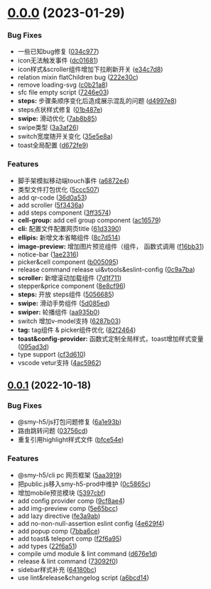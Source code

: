 # [0.0.0](http://e.coding.smycloud.com/codingcorp/fronted2_dev/smy-h5/compare/v0.0.1...v0.0.0) (2023-01-29)


### Bug Fixes

* 一些已知bug修复 ([034c977](http://e.coding.smycloud.com/codingcorp/fronted2_dev/smy-h5/commits/034c97719781639b97e37d6194b6fd27e14a740b))
* icon无法触发事件 ([dc01681](http://e.coding.smycloud.com/codingcorp/fronted2_dev/smy-h5/commits/dc01681194af345649dd73acaa6e4a134401c598))
* icon样式&scroller组件增加下拉刷新开关 ([e34c7d8](http://e.coding.smycloud.com/codingcorp/fronted2_dev/smy-h5/commits/e34c7d8a5e57868595bf108e4832c359b0d37cff))
* relation mixin flatChildren bug ([222e30c](http://e.coding.smycloud.com/codingcorp/fronted2_dev/smy-h5/commits/222e30c4452d0addac533843eba23561febbe899))
* remove loading-svg ([c0b21a8](http://e.coding.smycloud.com/codingcorp/fronted2_dev/smy-h5/commits/c0b21a839c7ad962908262d449b8e47b1d8b9049))
* sfc file empty script ([7246e03](http://e.coding.smycloud.com/codingcorp/fronted2_dev/smy-h5/commits/7246e0359fa90eaa55001517b5945c96bcd74189))
* **steps:** 步骤条顺序变化后造成展示混乱的问题 ([d4997e8](http://e.coding.smycloud.com/codingcorp/fronted2_dev/smy-h5/commits/d4997e8b690ce59d5033ce6fce15c7a0cf47b607))
* steps点状样式修复 ([01b487e](http://e.coding.smycloud.com/codingcorp/fronted2_dev/smy-h5/commits/01b487e372a2f4c2afd6b26ba0a8f68fc3e2bdf6))
* **swipe:** 滑动优化 ([7ab8b85](http://e.coding.smycloud.com/codingcorp/fronted2_dev/smy-h5/commits/7ab8b8568346325333566690e2c3f41a421469c6))
* swipe类型 ([3a3af26](http://e.coding.smycloud.com/codingcorp/fronted2_dev/smy-h5/commits/3a3af26ed68cf76486105ea3276c61ead5fafeee))
* switch宽度随开关变化 ([35e5e8a](http://e.coding.smycloud.com/codingcorp/fronted2_dev/smy-h5/commits/35e5e8a7cc9a52c94bc120804aad417180d8d43a))
* toast全局配置 ([d672fe9](http://e.coding.smycloud.com/codingcorp/fronted2_dev/smy-h5/commits/d672fe9f55a7b110cfb82505abcdaa9bbd55a49f))


### Features

* 脚手架模拟移动端touch事件 ([a6872e4](http://e.coding.smycloud.com/codingcorp/fronted2_dev/smy-h5/commits/a6872e42c51e737acd5910e2efa708a9634f6264))
* 类型文件打包优化 ([5ccc507](http://e.coding.smycloud.com/codingcorp/fronted2_dev/smy-h5/commits/5ccc507f76af992ef7a48096e2ee0f7275e28327))
* add qr-code ([36d0a53](http://e.coding.smycloud.com/codingcorp/fronted2_dev/smy-h5/commits/36d0a53a797f519f69fa71f1a4307f0c707177d0))
* add scroller ([5f3436a](http://e.coding.smycloud.com/codingcorp/fronted2_dev/smy-h5/commits/5f3436a25b84ddfa12a44940f38c741eeae6f499))
* add steps component ([3ff3574](http://e.coding.smycloud.com/codingcorp/fronted2_dev/smy-h5/commits/3ff3574e57e4301e4dc5b0b03d4d5ced62e39c6b))
* **cell-group:** add cell group component ([ac16579](http://e.coding.smycloud.com/codingcorp/fronted2_dev/smy-h5/commits/ac16579b297d7a29f83b1b37cdc1270db5328cac))
* **cli:** 配置文件配置网页title ([61d3390](http://e.coding.smycloud.com/codingcorp/fronted2_dev/smy-h5/commits/61d3390d86a6d95efbf492f0bb295086ca2b86bf))
* **ellipis:** 新增文本省略组件 ([8c7d514](http://e.coding.smycloud.com/codingcorp/fronted2_dev/smy-h5/commits/8c7d51467930f216e3a2d5568126ef3016e23b57))
* **image-preview:** 增加图片预览组件（组件， 函数式调用 ([f16bb31](http://e.coding.smycloud.com/codingcorp/fronted2_dev/smy-h5/commits/f16bb31f639b72044e9a98313ac16fbbfc808a75))
* notice-bar ([1ae2316](http://e.coding.smycloud.com/codingcorp/fronted2_dev/smy-h5/commits/1ae23160d1662f90fd9fed4e1dc54990292a8a69))
* picker&cell component ([b005095](http://e.coding.smycloud.com/codingcorp/fronted2_dev/smy-h5/commits/b0050957d5e7648fdfd06e6f9bed01f7faced313))
* release command release ui&vtools&eslint-config ([0c9a7ba](http://e.coding.smycloud.com/codingcorp/fronted2_dev/smy-h5/commits/0c9a7baf6cdd11bfe30b0330d5eb72c9861f16bb))
* **scroller:** 新增滚动加载组件 ([7d1f711](http://e.coding.smycloud.com/codingcorp/fronted2_dev/smy-h5/commits/7d1f71131f6da6de459a30ecc8962f5e21dc39ac))
* stepper&price component ([8e8cf96](http://e.coding.smycloud.com/codingcorp/fronted2_dev/smy-h5/commits/8e8cf96f84dff87a5a681a542ce976d79b53289a))
* **steps:** 开放 steps组件 ([5056685](http://e.coding.smycloud.com/codingcorp/fronted2_dev/smy-h5/commits/5056685b9c6571a0423785ad54da59d6fc77f5f5))
* **swipe:** 滑动手势组件 ([5d085ed](http://e.coding.smycloud.com/codingcorp/fronted2_dev/smy-h5/commits/5d085ed03dd60d6308b78ee634ce253f2a1c3c3e))
* **swiper:** 轮播组件 ([aa935b0](http://e.coding.smycloud.com/codingcorp/fronted2_dev/smy-h5/commits/aa935b06e4fa873952abf017b86d573928acf29d))
* switch 增加v-model支持 ([6287b03](http://e.coding.smycloud.com/codingcorp/fronted2_dev/smy-h5/commits/6287b034c8f6db48e1647e10dd156a859894f4ce))
* **tag:** tag组件 & picker组件优化 ([82f2464](http://e.coding.smycloud.com/codingcorp/fronted2_dev/smy-h5/commits/82f24647303a89ccc0e6a5565d6be07150645263))
* **toast&config-provider:** 函数式定制全局样式，toast增加样式变量 ([095ad3d](http://e.coding.smycloud.com/codingcorp/fronted2_dev/smy-h5/commits/095ad3d977f143bd55e72bdc98b9b71210a6e5c2))
* type support ([cf3d610](http://e.coding.smycloud.com/codingcorp/fronted2_dev/smy-h5/commits/cf3d61038127a831ec47e24e3df4bb4a6a7a275e))
* vscode vetur支持 ([4ac5962](http://e.coding.smycloud.com/codingcorp/fronted2_dev/smy-h5/commits/4ac59627b529e78cc937b0be12f3f85f589a65f5))



## [0.0.1](http://e.coding.smycloud.com/codingcorp/fronted2_dev/smy-h5/compare/5aa3919a8b505c6368e06975eb02a5167ab18310...v0.0.1) (2022-10-18)


### Bug Fixes

* @smy-h5/js打包问题修复 ([6a1e93b](http://e.coding.smycloud.com/codingcorp/fronted2_dev/smy-h5/commits/6a1e93bba26c231864408433e497dfa5e01b446c))
* 路由跳转问题 ([03756cd](http://e.coding.smycloud.com/codingcorp/fronted2_dev/smy-h5/commits/03756cdaed51b51a4ca63fb39b6919534fdd08fb))
* 重复引用highlight样式文件 ([bfce54e](http://e.coding.smycloud.com/codingcorp/fronted2_dev/smy-h5/commits/bfce54efec173e492b97d44fcd807e6a8ba634c7))


### Features

* @smy-h5/cli pc 网页框架 ([5aa3919](http://e.coding.smycloud.com/codingcorp/fronted2_dev/smy-h5/commits/5aa3919a8b505c6368e06975eb02a5167ab18310))
* 把public.js移入smy-h5-prod中维护 ([0c5865c](http://e.coding.smycloud.com/codingcorp/fronted2_dev/smy-h5/commits/0c5865ce556633cbf176506a380e3c8fb4078e0d))
* 增加mobile预览模块 ([5397cbf](http://e.coding.smycloud.com/codingcorp/fronted2_dev/smy-h5/commits/5397cbff98b51eaa03b30f808db9763ed90c11ea))
* add config provider comp ([9cf8ae4](http://e.coding.smycloud.com/codingcorp/fronted2_dev/smy-h5/commits/9cf8ae465d09dde69c1b5069dc1d26591d5621e0))
* add img-preview comp ([5e65bcc](http://e.coding.smycloud.com/codingcorp/fronted2_dev/smy-h5/commits/5e65bcce04fb4f1440214dc62744bf27a895d554))
* add lazy directive ([fe3a9ab](http://e.coding.smycloud.com/codingcorp/fronted2_dev/smy-h5/commits/fe3a9abe4c75da460cf4cbd1a34ae0ea0a6c3222))
* add no-non-null-assertion eslint config ([4e629f4](http://e.coding.smycloud.com/codingcorp/fronted2_dev/smy-h5/commits/4e629f4880cb2aebb5df48f1ac6108cf7285ee16))
* add popup comp ([7bba6ce](http://e.coding.smycloud.com/codingcorp/fronted2_dev/smy-h5/commits/7bba6ceae20caab8ee338865586699be6a28c485))
* add toast& teleport comp ([f2f6a95](http://e.coding.smycloud.com/codingcorp/fronted2_dev/smy-h5/commits/f2f6a959455ae8d55656c0b6095002dbf967b963))
* add types ([22f6a51](http://e.coding.smycloud.com/codingcorp/fronted2_dev/smy-h5/commits/22f6a51c235b18d53db4daa716ed1c1b825a8413))
* compile umd module & lint command ([d676e1d](http://e.coding.smycloud.com/codingcorp/fronted2_dev/smy-h5/commits/d676e1da6915d4369c6fa233f4edecfd96190e23))
* release & lint command ([73092f0](http://e.coding.smycloud.com/codingcorp/fronted2_dev/smy-h5/commits/73092f00b6f8bbd8eaffead2767fc80759559489))
* sidebar样式补充 ([64180bc](http://e.coding.smycloud.com/codingcorp/fronted2_dev/smy-h5/commits/64180bc172545bf2b071fad217794d37393d7fe1))
* use lint&release&changelog script ([a6bcd14](http://e.coding.smycloud.com/codingcorp/fronted2_dev/smy-h5/commits/a6bcd14400571e01d09141167de3f0f381722a3d))



